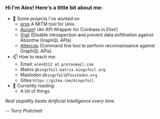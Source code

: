 ### Hi I'm Alex! Here's a little bit about me:

- 🔭 Some projects I've worked on
  - [prxs](https://github.com/alex0112/prxs) A MITM tool for Unix.
  - [Aurum](https://github.com/alex0112/aurum)! (An API Wrapper for Coinbase in *Elixir*)
  - [Vigil](https://github.com/podium/vigil) (Disable introspection and prevent data exfiltration against Absinthe GraphQL APIs)
  - [Attercop](https://github.com/podium/attercop) (Command line tool to perform reconnaissance against GraphQL APIs)
- 📫 How to reach me: 
  - Email: `alex0112 at protonmail.com`
  - Matrix `@kingsfoil:matrix.kingsfoil.org`
  - Mastodon `@kingsfoil@fosstodon.org`
  - Gitea `https://gitea.com/kingsfoil`
- 📕 Currently reading:
  - A lot of things


*Real stupidity beats Artificial Intelligence every time.* 

*-- Terry Pratchett*
